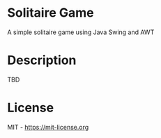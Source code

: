 # Solitaire Game
A simple solitaire game using Java Swing and AWT

# Description
TBD

# License
MIT - https://mit-license.org